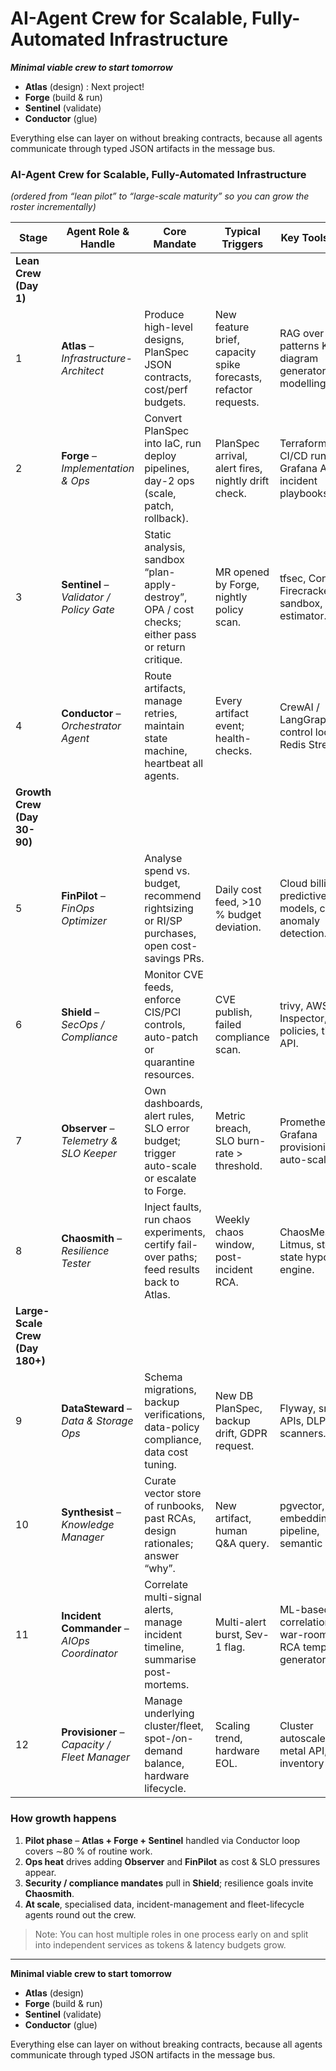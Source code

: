 # AI-Agent Crew for Scalable, Fully-Automated Infrastructure

*****Minimal viable crew to start tomorrow*****

- **Atlas** (design) : Next project!
- **Forge** (build & run)
- **Sentinel** (validate)
- **Conductor** (glue)

Everything else can layer on without breaking contracts, because all agents communicate through typed JSON artifacts in the message bus.

### AI-Agent Crew for Scalable, Fully-Automated Infrastructure

*(ordered from “lean pilot” to “large-scale maturity” so you can grow the roster incrementally)*

| Stage | Agent Role & Handle | Core Mandate | Typical Triggers | Key Tools / Skills |
| --- | --- | --- | --- | --- |
| **Lean Crew (Day 1)** |  |  |  |  |
| 1 | **Atlas** – *Infrastructure-Architect* | Produce high-level designs, PlanSpec JSON contracts, cost/perf budgets. | New feature brief, capacity spike forecasts, refactor requests. | RAG over patterns KB, diagram generators, cost-modelling. |
| 2 | **Forge** – *Implementation & Ops* | Convert PlanSpec into IaC, run deploy pipelines, day-2 ops (scale, patch, rollback). | PlanSpec arrival, alert fires, nightly drift check. | Terraform/Pulumi, CI/CD runner, k6, Grafana API, incident playbooks. |
| 3 | **Sentinel** – *Validator / Policy Gate* | Static analysis, sandbox “plan-apply-destroy”, OPA / cost checks; either pass or return critique. | MR opened by Forge, nightly policy scan. | tfsec, Conftest, Firecracker sandbox, cost-estimator. |
| 4 | **Conductor** – *Orchestrator Agent* | Route artifacts, manage retries, maintain state machine, heartbeat all agents. | Every artifact event; health-checks. | CrewAI / LangGraph control loops, Redis Streams. |
| **Growth Crew (Day 30-90)** |  |  |  |  |
| 5 | **FinPilot** – *FinOps Optimizer* | Analyse spend vs. budget, recommend rightsizing or RI/SP purchases, open cost-savings PRs. | Daily cost feed, >10 % budget deviation. | Cloud billing APIs, predictive models, cost-anomaly detection. |
| 6 | **Shield** – *SecOps / Compliance* | Monitor CVE feeds, enforce CIS/PCI controls, auto-patch or quarantine resources. | CVE publish, failed compliance scan. | trivy, AWS Inspector, OPA policies, ticket API. |
| 7 | **Observer** – *Telemetry & SLO Keeper* | Own dashboards, alert rules, SLO error budget; trigger auto-scale or escalate to Forge. | Metric breach, SLO burn-rate > threshold. | Prometheus, Grafana provisioning, auto-scaler API. |
| 8 | **Chaosmith** – *Resilience Tester* | Inject faults, run chaos experiments, certify fail-over paths; feed results back to Atlas. | Weekly chaos window, post-incident RCA. | ChaosMesh, Litmus, steady-state hypothesis engine. |
| **Large-Scale Crew (Day 180+)** |  |  |  |  |
| 9 | **DataSteward** – *Data & Storage Ops* | Schema migrations, backup verifications, data-policy compliance, data cost tuning. | New DB PlanSpec, backup drift, GDPR request. | Flyway, snapshot APIs, DLP scanners. |
| 10 | **Synthesist** – *Knowledge Manager* | Curate vector store of runbooks, past RCAs, design rationales; answer “why”. | New artifact, human Q&A query. | pgvector, embeddings pipeline, semantic search. |
| 11 | **Incident Commander** – *AIOps Coordinator* | Correlate multi-signal alerts, manage incident timeline, summarise post-mortems. | Multi-alert burst, Sev-1 flag. | ML-based event correlation, Slack war-room bot, RCA template generator. |
| 12 | **Provisioner** – *Capacity / Fleet Manager* | Manage underlying cluster/fleet, spot-/on-demand balance, hardware lifecycle. | Scaling trend, hardware EOL. | Cluster autoscaler, Bare-metal API, inventory DB. |

### How growth happens

1. **Pilot phase** – **Atlas + Forge + Sentinel** handled via Conductor loop covers ∼80 % of routine work.
2. **Ops heat** drives adding **Observer** and **FinPilot** as cost & SLO pressures appear.
3. **Security / compliance mandates** pull in **Shield**; resilience goals invite **Chaosmith**.
4. **At scale**, specialised data, incident-management and fleet-lifecycle agents round out the crew.

> Note: You can host multiple roles in one process early on and split into independent services as tokens & latency budgets grow.
> 

---

**Minimal viable crew to start tomorrow**

- **Atlas** (design)
- **Forge** (build & run)
- **Sentinel** (validate)
- **Conductor** (glue)

Everything else can layer on without breaking contracts, because all agents communicate through typed JSON artifacts in the message bus.
